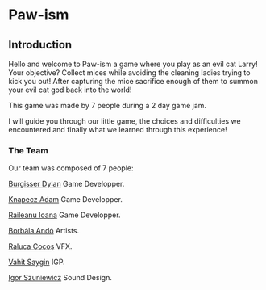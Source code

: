 # Paw-ism
 
## Introduction
Hello and welcome to Paw-ism a game where you play as an evil cat Larry! Your objective? Collect mices while avoiding the cleaning ladies trying to kick you out! After capturing the mice sacrifice enough of them to summon your evil cat god back into the world!

This game was made by 7 people during a 2 day game jam.

I will guide you through our little game, the choices and difficulties we encountered and finally what we learned through this experience!

### The Team

Our team was composed of 7 people:

[Burgisser Dylan](https://dijiofficial.github.io/MyPortfolio/index.html) Game Developper.

[Knapecz Adam](https://github.com/knapeczadam) Game Developper.

[Raileanu Ioana](https://juddy2403.github.io) Game Developper.

[Borbála Andó](https://www.artstation.com/abori03) Artists.

[Raluca Cocoș](https://www.artstation.com/ralucacocos) VFX.

[Vahit Saygin](https://www.linkedin.com/in/vahit-saygin-a84a80295) IGP.

[Igor Szuniewicz](https://igorszuniewicz.com) Sound Design.

